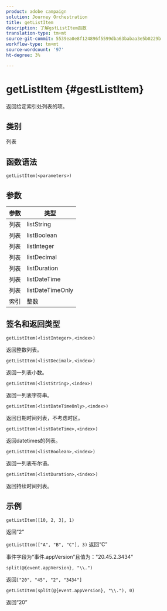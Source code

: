 ```yaml
---
product: adobe campaign
solution: Journey Orchestration
title: getListItem
description: 了解gstListItem函数
translation-type: tm+mt
source-git-commit: 5539ea0e8f124896f5599dba63babaa3e5b0229b
workflow-type: tm+mt
source-wordcount: '97'
ht-degree: 3%

---
```



# getListItem {#gestListItem}

返回给定索引处列表的项。

## 类别

列表

## 函数语法

`getListItem(<parameters>)`

## 参数

| 参数 | 类型 |
|-----------|------------------|
| 列表 | listString |
| 列表 | listBoolean |
| 列表 | listInteger |
| 列表 | listDecimal |
| 列表 | listDuration |
| 列表 | listDateTime |
| 列表 | listDateTimeOnly |
| 索引 | 整数 |

## 签名和返回类型

`getListItem(<listInteger>,<index>)`

返回整数列表。

`getListItem(<listDecimal>,<index>)`

返回一列表小数。

`getListItem(<listString>,<index>)`

返回一列表字符串。

`getListItem(<listDateTimeOnly>,<index>)`

返回日期时间列表，不考虑时区。

`getListItem(<listDateTime>,<index>)`

返回datetimes的列表。

`getListItem(<listBoolean>,<index>)`

返回一列表布尔语。

`getListItem(<listDuration>,<index>)`

返回持续时间列表。

## 示例

`getListItem([10, 2, 3], 1)`

返回“2”

`getListItem(["A", "B", "C"], 3)`
返回“C”

事件字段为“事件.appVersion”且值为：&quot;20.45.2.3434&quot;

`split(@{event.appVersion}, "\\.")`

返回`["20", "45", "2", "3434"]`

`getListItem(split(@{event.appVersion}, "\\."), 0)`

返回“20”